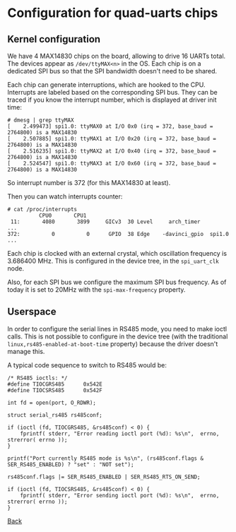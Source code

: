 # Configuration for quad-uarts chips

## Kernel configuration
We have 4 MAX14830 chips on the board, allowing to drive 16 UARTs total. The devices appear as `/dev/ttyMAX<n>` in the OS. Each chip is on a dedicated SPI bus so that the SPI bandwidth doesn't need to be shared.

Each chip can generate interruptions, which are hooked to the CPU. Interrupts are labeled based on the corresponding SPI bus. They can be traced if you know the interrupt number, which is displayed at driver init time:
```
# dmesg | grep ttyMAX
[    2.499473] spi1.0: ttyMAX0 at I/O 0x0 (irq = 372, base_baud = 2764800) is a MAX14830
[    2.507885] spi1.0: ttyMAX1 at I/O 0x20 (irq = 372, base_baud = 2764800) is a MAX14830
[    2.516235] spi1.0: ttyMAX2 at I/O 0x40 (irq = 372, base_baud = 2764800) is a MAX14830
[    2.524547] spi1.0: ttyMAX3 at I/O 0x60 (irq = 372, base_baud = 2764800) is a MAX14830
```

So interrupt number is 372 (for this MAX14830 at least).

Then you can watch interrupts counter:
```
# cat /proc/interrupts
          CPU0       CPU1
 11:       4080       3899     GICv3  30 Level     arch_timer
...
372:          0          0      GPIO  38 Edge    -davinci_gpio  spi1.0
...
```

Each chip is clocked with an external crystal, which oscillation frequency is 3.686400 MHz. This is configured in the device tree, in the `spi_uart_clk` node.

Also, for each SPI bus we configure the maximum SPI bus frequency. As of today it is set to 20MHz with the `spi-max-frequency` property.

## Userspace

In order to configure the serial lines in RS485 mode, you need to make ioctl calls. This is not possible to configure in the device tree (with the traditional `linux,rs485-enabled-at-boot-time` property) because the driver doesn't manage this.

A typical code sequence to switch to RS485 would be:
```
/* RS485 ioctls: */
#define TIOCGRS485      0x542E
#define TIOCSRS485      0x542F

int fd = open(port, O_RDWR);

struct serial_rs485 rs485conf;

if (ioctl (fd, TIOCGRS485, &rs485conf) < 0) {
	fprintf( stderr, "Error reading ioctl port (%d): %s\n",  errno, strerror( errno ));
}

printf("Port currently RS485 mode is %s\n", (rs485conf.flags & SER_RS485_ENABLED) ? "set" : "NOT set");

rs485conf.flags |= SER_RS485_ENABLED | SER_RS485_RTS_ON_SEND;

if (ioctl (fd, TIOCSRS485, &rs485conf) < 0) {
	fprintf( stderr, "Error sending ioctl port (%d): %s\n",  errno, strerror( errno ));
}
```
[Back](toc.md)
